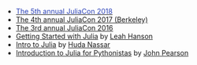   - [<span style="color: #2e44b9;"> The 5th annual JuliaCon 2018
    </span>](https://www.youtube.com/playlist?list=PLP8iPy9hna6Qsq5_-zrg0NTwqDSDYtfQB)  
  - [The 4th annual JuliaCon 2017
    (Berkeley)](https://www.youtube.com/playlist?list=PLP8iPy9hna6QpP6vqZs408etJVECPKIev)
  - [The 3rd annual
    JuliaCon 2016](https://www.youtube.com/playlist?list=PLP8iPy9hna6SQPwZUDtAM59-wPzCPyD_S)
  - [Getting Started with
    Julia](https://www.youtube.com/watch?v=pHQdSmySQ_w&list=UU6LD83Gx-mFVq9y33w0YEug)
    <span> by </span> [Leah Hanson](https://twitter.com/astrieanna)
  - [Intro to Julia](https://youtu.be/8mZRIRHAZfo) <span> by </span>
    [Huda Nassar](https://twitter.com/nassarhuda)
  - [Introduction to Julia for
    Pythonistas](https://youtu.be/Cj6bjqS5otM) <span> by </span> [John
    Pearson](https://twitter.com/jmxpearson)
